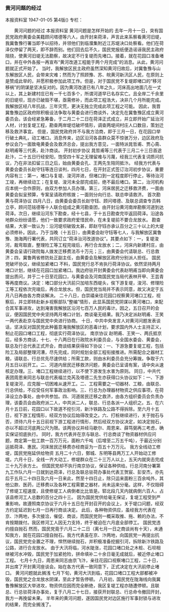 ### 黄河问题的经过
本报资料室
1947-01-05
第4版()
专栏：

　　黄河问题的经过
    本报资料室
    黄河问题是怎样开始的
    去年一月十一日，突有国民党政府黄委会美籍顾问塔德等六人，由开封来荷泽，声言此来系察看黄河旧堤，我冀鲁豫行署当即予以招待，并领他们到临濮集附近江苏堤决口处察看。他们在荷泽仅停留了两天，即不辞而别。他们回去后不久，国民党报纸便造谣诬我民主政府阻挠，使黄河旧堤无法勘察，故决定不行复堤而先堵口。接着，就在花园口准备堵口，并在中外各报一再宣布“黄河改道工程能于两个月完成”的消息。从此，黄河问题就正式开始了。
    当时，我解放区民主政府虽然深知黄河归故后，对冀鲁豫与山东解放区人民，会带来灾难；然而为了照顾豫、苏、皖黄河新汛区人民，在原则上是赞成此举的，并愿积极参加此项工作。但是，对于国民党不复堤即堵口的“移河移祸”的阴谋是坚决反对的。因为黄河改道已有八年之久，河床高出地面几在一丈以上，其上新建村庄已有一千七百多个，所谓河道早已名存实亡。且全岸二千余里的旧堤坝，现亦已破毁不堪，亟需修补，而此项工程浩大，决非几个月所能完成。我解放区经八年抗战，三年灾荒，更决无独立完成此项工程之可能。
    因此，我晋冀鲁豫边区政府除积极设法争取与黄委会进行商谈外，决定先在冀鲁豫区成立黄河委员会。该会经紧急筹备，于二月二十二日在荷泽正式成立，并立即开始广延治河人材，计划复堤工程，勘查两岸堤埝破坏情形，调查两堤间村庄人口数目，策划迁移及救济事宜。
    但是，国民党政府并不与我方洽商，即于三月一日，在花园口举行破土典礼，动工堵口。消息传来，边区沿河各县群众莫不惊骇万分，边区政府及参议会乃一面致电黄委会及救济总会，提出我方意见，一面特派晁哲甫、贾心斋、赵明甫等三代表，赴汴商谈。
    开封初步协议
    晁哲甫等三代表于三月二十三日首途赴汴，二十五日行经安阳，饱受四十军之无理留难与污蔑，经我三代表复词质问抗议，乃在非法扣留三日之后，始由黄委会孔、王两先生陪同抵汴。
    经我方代表与黄委会委员长赵守钰等连日谈判，四月七日，在开封正式签订治河初步协议，重要内容有三：第一，堵口与复堤、浚河并进，但堵口到一定程度即行停止，等待治河工竣，再继续动工；在复堤、浚河未全部完成前，绝不最后堵口。第二，治河机构应本统一合作原则，由双方参加人员办理。第三，河床居民之迁移救济费，一面由黄委会拟呈预算，专案呈请政府核拨；一面则分向行总、联总申请救济。
    首次勘黄与荷泽协议
    四月八日，由黄委会委员长赵守钰、顾问塔德、及联总调查专员韩立亭，顾问范铭德等十人联合组成之黄河勘查团，由开封沿黄河南岸勘察河道到达荷泽。次日，继续沿河东下勘查，经十七县，于十五日勘查完毕返回荷泽。沿途各地群众纷纷请愿，他们一致要求政府爱惜民命，在未复堤前不要合龙放水。
    勘查结果，大家一致认为：沿河堤坝破毁太甚，即赵守钰亦承认百分之三十以上的大堤必须修补。因此，乃于当晚（十五日），由黄委会赵守钰等七人，与我解放区冀鲁豫、渤海两行署代表，共同订立“荷泽治河改道协议”。其要点如下：一，复堤浚河，裁弯取直，整理险工等工程完竣后，再行合龙放水；二，河床内新建村庄，由黄委会呈请行政院每人拨发迁移费法币十万元；三，由黄委会代请联总、行总救济；四，冀鲁两省修防处正副主任，由黄委会及解放区政府分别派人担任。
    国民党破坏协议，继续加紧堵口
    不料，国民党行总不肯执行荷泽协议。依然坚持两月堵口计划，继续在花园口加紧堵口。我边府驻开封黄委会代表赵明甫当即向黄委会提出质问，并于二十日至花园口，与黄委会及河南国民党当局代表林开甲、王芸青等再度商议。决定：堵口部分大汛前只加培东西堤头，俟下游复堤，浚河、修理险工等工程依次完竣后，再合龙放水。但，国民党当局并不表示同意，故又决定于五月八日再由各方商谈解决。
    二十八日，白崇禧亲往花园口视察黄河堵口工程，视察后，并立即转赴新乡视察部队“整编”情形，此显系国民党阴谋以黄河堵口，来配合其军事进攻，达到淹害我解放区沿河七百万人民的毒计。因之，五日召开的会议，便因国民党中央坚持两月堵口计划，商谈毫无结果。我乃决定派赵明甫、王笑一两代表赴京与国民党中央进行协商。
    十日，中共中央发言人对黄河问题发表谈话，坚决反对国民党此种蓄意淹我解放区的恶毒计划，要求国内外人士主持正义，制止花园口堵口工程，彻底实行荷泽协议。
    南京协议
    赵明甫、王笑一、两氏抵京后，经多方商谈，十七、十八两日在行政院水利委员会，与全国水委会、黄委会，联总及行总代表正式开会，商谈结果获得如下协议：一、下游急要复堤工程，包括险工及局部整理河漕，尽先完成，同时规划全部工程衔接推进。所需配合之器材工粮，请联总、行总优先尽速供给；所需工款，则由水利委员会充分筹拨。争取于六月五日以前开工。二、河道内居民迁移救济问题，黄委会已呈请有案，请中央从速核定办理。三、堵口工程继续进行，以不使下游发生水害为原则。
    同日，中共代表团周恩来同志与联总代表福兰克芮及塔德二先生亦获得口头协议如下：一、下游复堤浚河，应克服一切困难从速开工。二、工程需要之一切器材、工粮，由联总、行总供给，不应受任何军事政治影响。三、行总为办理器材物资之供应事项，在荷泽设立办事处，由中共参加。四、河道居民迁移之救济，由各方组织委员会负责办理，该委员会由政府派二人，中共派二人，联总、行总各派一人组织之。五、在六月十五日前，花园口以下故道不挖引河，新汴铁路及公路不得拆除。至六月十五日，视下游工程情形，经双方协议后始得改变之。六、打桩继续进行，关于抛石与否，须待六月十五日前视下游工程进行情形，然后经双方协议决定，如决定抛石，亦以不超过河底两公尺为限。该两协议并经马歇尔、周恩来、薛笃弼再三考虑，确实保证彻底执行。
    同时，我方代表并在京与联总、行总商谈了物资器材供应问题，商定第一批工款一百万万元，面粉六千吨（后增至二万五千吨），于最近分别运抵荷泽、惠民。河床居民迁移费亦经商妥为一百五十万万元。
    我方全线动工修堤，国民党拖延供给物资
    五月二十六日，鄄城、东明等县两万工人开始动工修堤。六月十日，全线一齐大动工，修堤群众在二十三万人以上，五天内就突击完成三十九万余方土。
    但国民党却不执行南京协议，保证各种供给。行总河南分署第九工作队六月一日就到达荷泽，行总及联总驻荷办事处代表王贺宸、彭安杰，亦先后于五月二十四日及六月一日来此，然至十四日止，除只运来面粉三百余吨外，其他公款、医药，迁移费以及各种工程需要之器材，尚未运来分毫。这样，不仅阻碍了修堤工程速度，且使修堤工人病倒者比比皆是。郓北段几天内就病倒六百人，占该县修河工人总数的百分之四十三。
    因为国民党供给毫无保证，复堤工程受到严重影响，故遵照南京协议于六月十五日在开封召开的会议上，关于堤口问题，经双方约定延迟到七月一日再行商谈决定。
    此后，各种物资供应，虽经我方代表在京、汴两地，多次接洽，催促、商谈，而国民党则一概采取推、拖、赖的办法，不肯按期拨付。我区修河工人因无力支持，终于被迫在六月底全部停工。
    国民党违约擅自抛石
    然而，国民党竟于六月二十二日（离七月一日之商谈尚有十天），未通知我方，就在花园口擅自抛石。我方代表虽在京、汴两地，向国民党一再提出抗议，国民党完全置之不理，悍然继续抛石，并积极准备挖掘引河，拆除新汴铁路及公路，进行合龙放水。
    由于大汛将临，河水陡涨，花园口堵口处之木桩、石坝相继被河水冲毁，国民党于加紧抢险，拼命填补二十余日毫无成就后，被近停止堵口工程。
    七月十九日，周恩来同志由京飞汴，亲往花园口视察堵口工程，二十日，并出席了开封黄河座谈会。始在各方代表一致同意下，正式决定在大汛前停止堵口。
  黄河问题就此搁浅
    七月下旬，黄河大汛到临，花园口堵口工程大部都被冲毁，国民党之合龙放水阴谋，至此才暂告停顿。
    八月初，国民党在陇海线向我冀鲁豫解放区大举进攻，物资供应因而完全断绝，我区复堤工程亦随遭停顿。且联总、行总驻荷泽办事处，复于八月二十七日，接获开封联总、行总命令撤回开封，我方一再挽留未果。
    半年来的黄河问题，遂因国民党对边区施行军事封锁与进攻的结果，而完全搁浅了。
